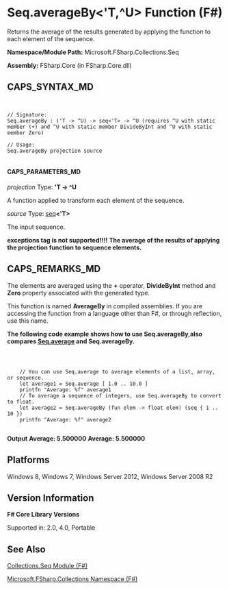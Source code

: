 # Seq.averageBy<'T,^U> Function (F#)

Returns the average of the results generated by applying the function to each element of the sequence.

**Namespace/Module Path:** Microsoft.FSharp.Collections.Seq

**Assembly:** FSharp.Core (in FSharp.Core.dll)


## CAPS_SYNTAX_MD



```


// Signature:
Seq.averageBy : ('T -> ^U) -> seq<'T> -> ^U (requires ^U with static member (+) and ^U with static member DivideByInt and ^U with static member Zero)

// Usage:
Seq.averageBy projection source


```



#### CAPS_PARAMETERS_MD
*projection*
Type: **'T -&gt; ^U**


A function applied to transform each element of the sequence.


*source*
Type: [seq](http://msdn.microsoft.com/en-us/library/2f0c87c6-8a0d-4d33-92a6-10d1d037ce75)**&lt;'T&gt;**


The input sequence.



**exceptions tag is not supported!!!!**
**The average of the results of applying the projection function to sequence elements.**
## CAPS_REMARKS_MD
The elements are averaged using the **+** operator, **DivideByInt** method and **Zero** property associated with the generated type.

This function is named **AverageBy** in compiled assemblies. If you are accessing the function from a language other than F#, or through reflection, use this name.

**The following code example shows how to use Seq.averageBy,also compares [Seq.average](http://msdn.microsoft.com/en-us/library/609d793b-c70f-4e36-9ab4-d928056d65b8) and Seq.averageBy.**


```



    // You can use Seq.average to average elements of a list, array, or sequence.
    let average1 = Seq.average [ 1.0 .. 10.0 ]
    printfn "Average: %f" average1
    // To average a sequence of integers, use Seq.averageBy to convert to float.
    let average2 = Seq.averageBy (fun elem -> float elem) (seq { 1 .. 10 })
    printfn "Average: %f" average2


```



**Output**
**Average: 5.500000**
**Average: 5.500000**
## Platforms
Windows 8, Windows 7, Windows Server 2012, Windows Server 2008 R2


## Version Information
**F# Core Library Versions**

Supported in: 2.0, 4.0, Portable




## See Also
[Collections.Seq Module &#40;F&#35;&#41;](Collections.Seq+Module+%28F%23%29.md)

[Microsoft.FSharp.Collections Namespace &#40;F&#35;&#41;](Microsoft.FSharp.Collections+Namespace+%28F%23%29.md)

